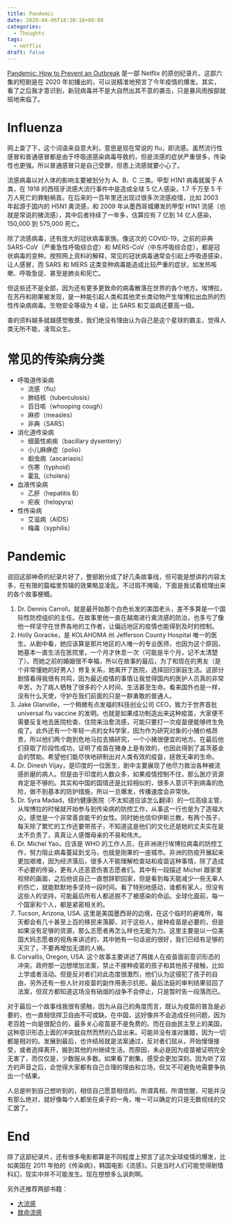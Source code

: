 ```yaml
---
title: Pandemic
date: 2020-04-06T18:30:18+08:00
categories:
  - Thoughts
tags:
  - netflix
draft: false
---
```


[Pandemic: How to Prevent an Outbreak](https://movie.douban.com/subject/34935806/) 是一部 Netflix 的原创纪录片。这部六集的短剧是在 2020 年初播出的，可以说精准地预言了今年疫情的爆发。其实，看了之后我才意识到，新冠病毒并不是大自然出其不意的袭击，只是暴风雨按部就班地来临了。

# Influenza

网上查了下，这个词语来自意大利，意思是现在常说的 flu，即流感。虽然流行性感冒和普通感冒都是由于呼吸道感染病毒导致的，但是流感的症状严重很多，传染性也更强。所以普通感冒只是自己受罪，但患上流感就要小心了。

流感病毒以对人体的影响主要被划分为 A、B、C 三类。甲型 H1N1 病毒就属于 A 类，在 1918 的西班牙流感大流行事件中是造成全球 5 亿人感染，1.7 千万至 5 千万人死亡的罪魁祸首。在后来的一百年里还出现过很多次流感疫情，比如 2003 年起源于国内的 H5N1 禽流感，和 2009 年从墨西哥城爆发的甲型 H1N1 流感（也就是常说的猪流感），其中后者持续了一年多，估算应有 7 亿到 14 亿人感染，150,000 到 575,000 死亡。

除了流感病毒，还有庞大的冠状病毒家族。像这次的 COVID-19，之前的非典 SARS-CoV（严重急性呼吸综合症）和 MERS-CoV（中东呼吸综合症），都是冠状病毒的变种。按照网上资料的解释，常见的冠状病毒通常会引起上呼吸道感染，让人感冒，而 SARS 和 MERS 这类变种病毒能造成比较严重的症状，如发热咳嗽、呼吸急促、甚至是肺炎和死亡。

但这些还不是全部，因为还有更多更致命的病毒散落在世界的各个地方。埃博拉，在苏丹和刚果被发现，是一种能引起人类和其他灵长类动物产生埃博拉出血热的烈性传染病病毒。生物安全等级为 4 级，比 SARS 和艾滋病还要高一级。

查的资料越多就越感觉敬畏，我们绝没有理由认为自己是这个星球的霸主，觉得人类无所不能，凌驾众生。

# 常见的传染病分类

- 呼吸道传染病
  - 流感（flu）
  - 肺结核（tuberculosis）
  - 百日咳（whooping cough）
  - 麻疹（measles）
  - 非典（SARS）
- 消化道传染病
  - 细菌性痢疾（bacillary dysentery）
  - 小儿麻痹症（polio）
  - 蛔虫病（ascariasis）
  - 伤寒（typhoid）
  - 霍乱（cholera）
- 血液传染病
  - 乙肝（hepatitis B）
  - 疟疾（helopyra）
- 性传染病
  - 艾滋病（AIDS）
  - 梅毒（syphilis）

# Pandemic

说回这部神奇的纪录片好了，整部剧分成了好几条故事线，但可能是想讲的内容太多，在有限的篇幅里剪辑的效果略显凌乱。不过瑕不掩瑜，下面是我试着梳理出来的各个故事梗概。

1. Dr. Dennis Carroll，就是最开始那个白色长发的美国老头，差不多算是一个国际性防控组织的主任。在故事里他一直在越南进行禽流感的防治，也多亏了像他一样坚守在世界各地的工作者，让偏远地区的疫情也能得到及时的控制。
2. Holly Goracke，是 KOLAHOMA 州 Jefferson County Hospital 唯一的医生。从剧中看，她应该算是那片地区的人唯一的专业医师，也因为这个原因，她基本一直生活在医院里，一个月才休息一次（可能是半个月，记不太清楚了）。而她之前的婚姻很不幸福，所以在故事的最后，为了和现在的男友（是个非常懂她的好男人）修复关系，她离开了医院，选择回归家庭生活。这部分剧情看得我很有共鸣，因为最近疫情的事情让我觉得国内的医护人员真的非常辛苦，为了病人牺牲了很多的个人时间、生活甚至生命。看来国外也是一样，没有什么天使，守护在我们前面的只是一群勇敢的普通人。
3. Jake Glanville，一个稍微有点发福的科技创业公司 CEO，致力于世界首批 universal flu vaccine 的发明。也就是如果成功制造出来这种疫苗，大家便不需要反复地去医院检查、住院来治愈流感，可能只要打一次疫苗便能够终生免疫了。此外还有一个年轻一点的女科学家，因为作为研究对象的小猪价格昂贵，所以他们两个跑到危地马拉去搞研究，一个小猪很便宜的地方。在最后他们获取了阶段性成功，证明了疫苗在猪身上是有效的，也因此得到了盖茨基金会的赞助。希望他们能尽快地研制出对人类有效的疫苗，拯救无辜的生命。
4. Dr. Dinesh Vijay，是印度的一位医生，剧中主要展现了他尽力救治各种被流感折磨的病人。但是由于印度的人数众多，如果疫情控制不住，那么医疗资源肯定是不够的。其实和中国的国情还是比较相似的，很多人意识不到病毒的危险，做不到基本的防护措施，所以一旦爆发，传播速度会非常快。
5. Dr. Syra Madad，纽约健康医院（不太知道应该怎么翻译）的一位高级主管，从埃博拉的时候就开始参与到传染病的防控工作，从事这一行也是为了造福大众，感觉是一个非常善良能干的女性。同时她也信仰伊斯兰教，有两个孩子，每天除了繁忙的工作还要带孩子，不知道这是他们的文化还是她的丈夫实在是太不负责了，真真让人感慨母亲的不易和伟大。
6. Dr. Michel Yao，应该是 WHO 的工作人员，在非洲进行埃博拉病毒的防控工作，努力阻止病毒蔓延到戈马，也就是刚果的一座城市。非洲的防疫开展起来更加艰难，因为经济落后，很多人不能理解检查站和疫苗这种事情，除了造成不必要的传染，更有人还恶意伤害志愿者们。其中有一段描述 Michel 跟家里视频的画面，之后他说自己一直想辞职回家，但是看到每天能减少一些无辜人的伤亡，就能默默地多坚持一段时间。看了特别地感动，谁都有家人，但没有这些人的坚持，可能最后所有人都逃脱不了被感染的命运。全球化面前，每一个国家和个人，都是紧密相关的。
7. Tucson, Arizona, USA. 这里是美国墨西哥的边境，在这个临时的避难所，每天都会有几十甚至上百的移民来落脚，对于这些人，接种疫苗是必要的，但是如果没有足够的资源，那么志愿者再怎么样也无能为力。这里主要是以一位美国大妈志愿者的视角来讲述的，其中她有一句话说的很好，我们已经有足够的天灾了，不要再增加无谓的人祸。
8. Corvallis, Oregon, USA. 这个故事主要讲述了两拨人在疫苗面前意识形态的冲突。政府那一边想增加法案，禁止不接种疫苗的孩子和其他孩子接触，比如上学或者活动。但是反对者们对此态度很激烈，他们认为这侵犯了孩子的自由，另外还有一些人针对疫苗的副作用表示抗拒。最后法庭的审判结果驳回了法案，但双方都知道这场没有硝烟的战争不会停止，只是暂时告一段落而已。

对于最后一个故事线我很有感触，因为从自己的角度而言，既认为疫苗的普及是必要的，也一直相信捍卫自由不可或缺。在中国，这好像并不会造成任何问题，因为老百姓一向是很配合的，最多关心疫苗是不是免费的。而在自由民主至上的美国，这种意识形态上面的冲突就自然而然的凸显出来。可能并没有谁对誰錯，因为一切都是相对的。发展到最后，也许结局就是法案通过，反对者们屈从，开始慢慢接受，或者选择离开，搬到其他的州继续生活。而原因，未必是因为疫苗被证明完全无害了，而仅仅是，少数服从多数。如果看了剧集，感受会更加深刻。因为听了双方的声音之后，会觉得大家都有自己合理的理由和立场，但又不可避免地需要争执出一个结果。

人总是听到自己想听到的，相信自己愿意相信的。所谓真相，所谓觉醒，可能并没有那么绝对，就好像每个人都坐在桌子的一角，唯一可以确定的只是无数视线的交汇罢了。

# End

除了这部纪录片，还有很多电影都算是不同程度上预言了这次全球疫情的爆发，比如美国在 2011 年拍的《传染病》，韩国电影《流感》。只是当时人们可能觉得剧情科幻，现实中并不可能发生。现在想想多么讽刺啊。

另外还推荐两部书籍：

- [大流感](https://book.douban.com/subject/30306429/)
- [致命流感](https://book.douban.com/subject/34949339/)